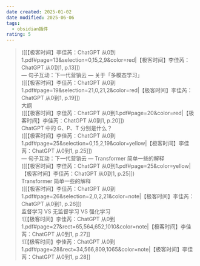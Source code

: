 ```yaml
---
date created: 2025-01-02
date modified: 2025-06-06
tags:
  - obsidian插件
rating: 5
---
```


> ([[【极客时间】李佳芮：ChatGPT 从0到1.pdf#page=13&selection=0,15,2,9&color=red|【极客时间】李佳芮：ChatGPT 从0到1, p.13]])  
> — 句子互动：下一代营销云 — 关于「多模态学习」  
> ([[【极客时间】李佳芮：ChatGPT 从0到1.pdf#page=19&selection=21,0,21,2&color=red|【极客时间】李佳芮：ChatGPT 从0到1, p.19]])  
> 大纲  
> ([[【极客时间】李佳芮：ChatGPT 从0到1.pdf#page=20&color=red|【极客时间】李佳芮：ChatGPT 从0到1, p.20]])  
> ChatGPT 中的 G、P、T 分别是什么？  
> ([[【极客时间】李佳芮：ChatGPT 从0到1.pdf#page=25&selection=0,15,2,19&color=yellow|【极客时间】李佳芮：ChatGPT 从0到1, p.25]])  
> — 句子互动：下一代营销云 — Transformer 简单一些的解释  
> ([[【极客时间】李佳芮：ChatGPT 从0到1.pdf#page=25&color=yellow|【极客时间】李佳芮：ChatGPT 从0到1, p.25]])  
> Transformer 简单一些的解释  
> ([[【极客时间】李佳芮：ChatGPT 从0到1.pdf#page=26&selection=2,0,2,21&color=note|【极客时间】李佳芮：ChatGPT 从0到1, p.26]])  
> 监督学习 VS 无监督学习 VS 强化学习  
![[【极客时间】李佳芮：ChatGPT 从0到1.pdf#page=27&rect=65,564,652,1010&color=note|【极客时间】李佳芮：ChatGPT 从0到1, p.27]]  
![[【极客时间】李佳芮：ChatGPT 从0到1.pdf#page=28&rect=34,566,809,1065&color=note|【极客时间】李佳芮：ChatGPT 从0到1, p.28]]
